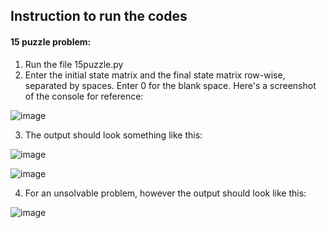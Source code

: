 ## Instruction to run the codes

#### 15 puzzle problem:
1. Run the file 15puzzle.py
2. Enter the initial state matrix and the final state matrix row-wise, separated by spaces. Enter 0 for the blank space. Here's a screenshot of the console for reference:

![image](https://user-images.githubusercontent.com/72748736/226712319-ea6e348f-d407-462d-914a-f1ba0b5f4a3f.png)

3. The output should look something like this:

![image](https://user-images.githubusercontent.com/72748736/226712639-a780774e-4045-41a6-a982-b5e1c7c86651.png)

![image](https://user-images.githubusercontent.com/72748736/226712721-6132ca05-bbf6-4193-a078-06528c227f19.png)

4. For an unsolvable problem, however the output should look like this:

![image](https://user-images.githubusercontent.com/72748736/226713125-c89ebff2-f812-4f5d-8687-7acca609691d.png)

